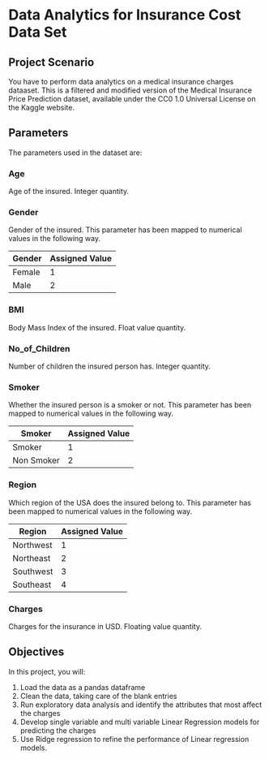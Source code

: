 # Data Analytics for Insurance Cost Data Set

## Project Scenario
You have to perform data analytics on a medical insurance charges dataaset. This is a filtered and modified version of the Medical Insurance Price Prediction dataset, available under the CC0 1.0 Universal License on the Kaggle website.

## Parameters
The parameters used in the dataset are:

### Age
Age of the insured. Integer quantity.

### Gender
Gender of the insured. This parameter has been mapped to numerical values in the following way.

| Gender | Assigned Value |
| -------- | -------- |
| Female | 1 |
| Male | 2 |

### BMI
Body Mass Index of the insured. Float value quantity.

### No_of_Children
Number of children the insured person has. Integer quantity.

### Smoker
Whether the insured person is a smoker or not. This parameter has been mapped to numerical values in the following way.

| Smoker | Assigned Value |
| -------- | -------- |
| Smoker | 1 |
| Non Smoker | 2 |

### Region
Which region of the USA does the insured belong to. This parameter has been mapped to numerical values in the following way.

| Region | Assigned Value |
| -------- | -------- |
| Northwest | 1 |
| Northeast | 2 |
| Southwest | 3 |
| Southeast | 4 |

### Charges
Charges for the insurance in USD. Floating value quantity.

## Objectives
In this project, you will:

1. Load the data as a pandas dataframe
2. Clean the data, taking care of the blank entries
3. Run exploratory data analysis and identify the attributes that most affect the charges
4. Develop single variable and multi variable Linear Regression models for predicting the charges
5. Use Ridge regression to refine the performance of Linear regression models.
 
